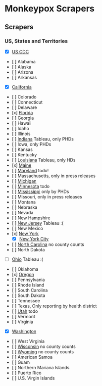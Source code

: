 # Monkeypox Scrapers

## Scrapers
### US, States and Territories

- [x] [US CDC](https://www.cdc.gov/wcms/vizdata/poxvirus/monkeypox/data/USmap_counts.csv)
- [ ] Alabama
- [ ] Alaska
- [ ] Arizona
- [ ] Arkansas
- [x] [California](https://www.cdph.ca.gov/Programs/CID/DCDC/Pages/Monkeypox-Data.aspx)
- [ ] Colorado
- [ ] Connecticut
- [ ] Delaware
- [x] [Florida](https://www.flhealthcharts.gov/ChartsReports/rdPage.aspx?rdReport=FrequencyMerlin.Frequency)
- [ ] Georgia
- [ ] Hawaii
- [ ] Idaho
- [ ] Illinois
- [ ] [Indiana](https://www.in.gov/health/erc/infectious-disease-epidemiology/diseases-and-conditions-resource-page/monkeypox/monkeypox-dashboard/) Tableau, only PHDs
- [ ] Iowa, only PHDs
- [ ] Kansas
- [ ] Kentucky
- [ ] [Louisiana](https://ldh.la.gov/page/monkeypox) Tableau, only HDs
- [x] [Maine](https://www.maine.gov/dhhs/mecdc/infectious-disease/epi/zoonotic/monkeypox.shtml#cases)
- [ ] [Maryland](https://health.maryland.gov/phpa/OIDEOR/Pages/monkeypox.aspx) todo!
- [ ] Massachusetts, only in press releases
- [ ] [Michigan](https://www.michigan.gov/mdhhs/keep-mi-healthy/communicablediseases/diseasesandimmunization/mpv)
- [ ] [Minnesota](https://www.health.state.mn.us/diseases/monkeypox/stats/index.html) todo
- [ ] [Mississippi](https://msdh.ms.gov/msdhsite/_static/14,0,431.html) only by PHDs
- [ ] Missouri, only in press releases
- [ ] Montana
- [ ] Nebraska
- [ ] Nevada
- [ ] New Hampshire
- [ ] [New Jersey](https://dashboards.doh.nj.gov/views/mpxdailycount-publicdiscussion8aug2022pmserver/NJMPXDashboard?:showAppBanner=false&:display_count=n&:showVizHome=n&:origin=viz_share_link&:isGuestRedirectFromVizportal=y&:embed=y&_gl=1*142cvyw*_ga*MTM2NzM5MjU3Ni4xNjU5NTUyMDM5*_ga_5PWJJG6642*MTY2MDc0NzY3OC44LjAuMTY2MDc0NzY3OC4wLjAuMA..) Tableau :(
- [ ] New Mexico
- [x] [New York](https://www.health.ny.gov/diseases/communicable/zoonoses/monkeypox/)
  - [x] [New York City](https://raw.githubusercontent.com/nychealth/monkeypox-data/main/totals/summary-cases.csv)
- [ ] [North Carolina](https://www.ncdhhs.gov/divisions/public-health/monkeypox) no county counts
- [ ] North Dakota
- [ ] [Ohio](https://public.tableau.com/views/Monkeypox_16613580688470/Cases?:embed=y&:showVizHome=no) Tableau :(
- [ ] Oklahoma
- [x] [Oregon](https://www.oregon.gov/oha/ph/monkeypox/Pages/index.aspx)
- [ ] Pennsylvania
- [ ] Rhode Island
- [ ] South Carolina
- [ ] South Dakota
- [ ] Tennessee
- [ ] Texas, Only reporting by health district
- [ ] [Utah](https://epi.health.utah.gov/monkeypox/) todo
- [ ] Vermont
- [ ] Virginia
- [x] [Washington](https://doh.wa.gov/you-and-your-family/illness-and-disease-z/monkeypox/monkeypox-mpv-data)
- [ ] West Virginia
- [ ] [Wisconsin](https://www.dhs.wisconsin.gov/outbreaks/index.htm) no county counts
- [ ] [Wyoming](https://health.wyo.gov/publichealth/infectious-disease-epidemiology-unit/disease/monkeypox/) no county counts
- [ ] American Samoa
- [ ] Guam
- [ ] Northern Mariana Islands
- [ ] Puerto Rico
- [ ] U.S. Virgin Islands
